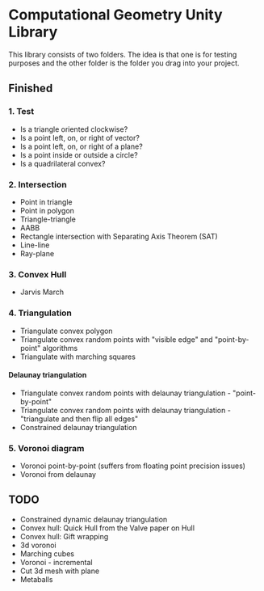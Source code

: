 # Computational Geometry Unity Library

This library consists of two folders. The idea is that one is for testing purposes and the other folder is the folder you drag into your project. 

## Finished


### 1. Test

* Is a triangle oriented clockwise?
* Is a point left, on, or right of vector?
* Is a point left, on, or right of a plane?
* Is a point inside or outside a circle?
* Is a quadrilateral convex?


### 2. Intersection

* Point in triangle
* Point in polygon
* Triangle-triangle
* AABB
* Rectangle intersection with Separating Axis Theorem (SAT)
* Line-line
* Ray-plane


### 3. Convex Hull

* Jarvis March


### 4. Triangulation

* Triangulate convex polygon
* Triangulate convex random points with "visible edge" and "point-by-point" algorithms
* Triangulate with marching squares

#### Delaunay triangulation
* Triangulate convex random points with delaunay triangulation - "point-by-point"
* Triangulate convex random points with delaunay triangulation - "triangulate and then flip all edges"
* Constrained delaunay triangulation


### 5. Voronoi diagram

* Voronoi point-by-point (suffers from floating point precision issues)
* Voronoi from delaunay


## TODO

* Constrained dynamic delaunay triangulation
* Convex hull: Quick Hull from the Valve paper on Hull
* Convex hull: Gift wrapping
* 3d voronoi
* Marching cubes
* Voronoi - incremental 
* Cut 3d mesh with plane
* Metaballs
